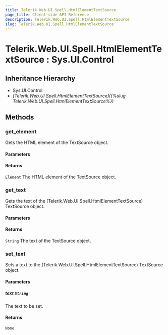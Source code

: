 ```yaml
---
title: Telerik.Web.UI.Spell.HtmlElementTextSource
page_title: Client-side API Reference
description: Telerik.Web.UI.Spell.HtmlElementTextSource
slug: Telerik.Web.UI.Spell.HtmlElementTextSource
---
```


# Telerik.Web.UI.Spell.HtmlElementTextSource : Sys.UI.Control 

## Inheritance Hierarchy

* Sys.UI.Control
* *[Telerik.Web.UI.Spell.HtmlElementTextSource]({%slug Telerik.Web.UI.Spell.HtmlElementTextSource%})*


## Methods

###  get_element

Gets the HTML element of the TextSource object.

#### Parameters

#### Returns

`Element` The HTML element of the TextSource object.

### get_text

Gets the text of the (Telerik.Web.UI.Spell.HtmlElementTextSource) TextSource object.

#### Parameters

#### Returns

`String` The text of the TextSource object.

### set_text

Sets a text to the (Telerik.Web.UI.Spell.HtmlElementTextSource) TextSource object.

#### Parameters

##### text `String`

The text to be set.

#### Returns

`None` 



